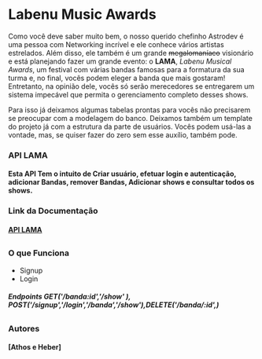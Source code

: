 # Labenu Music Awards
Como você deve saber muito bem, o nosso querido chefinho Astrodev é uma pessoa com Networking incrível e ele conhece vários artistas estrelados. Além disso, ele também é um grande ~~megalomaníaco~~ visionário e está planejando fazer um grande evento: o **LAMA**, *Labenu Musical Awards*, um festival  com várias bandas famosas para a formatura da sua turma e, no final, vocês podem eleger a banda que mais gostaram! Entretanto, na opinião dele, vocês só serão merecedores se entregarem um sistema impecável que permita o gerenciamento completo desses shows.

Para isso já deixamos algumas tabelas prontas para vocês não precisarem se preocupar com a modelagem do banco. Deixamos também um template do projeto já com a estrutura da parte de usuários. Vocês podem usá-las a vontade, mas, se quiser fazer do zero sem esse auxílio, também pode.
### API LAMA 

#### Esta API Tem o intuito de Criar usuário, efetuar login e autenticação, adicionar Bandas, remover Bandas, Adicionar shows e consultar todos os shows.
### Link da Documentação
#### [API LAMA ](https://documenter.getpostman.com/view/15418246/UzJHPcVY)

##
### O que Funciona 
- Signup
- Login

##### Endpoints GET('/banda:id','/show' ), POST('/signup','/login','/banda','/show'),DELETE('/banda/:id',)
##
### Autores 
#### [Athos e Heber]
